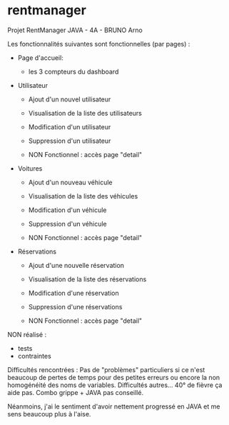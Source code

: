# rentmanager

Projet RentManager JAVA - 4A - BRUNO Arno 

Les fonctionnalités suivantes sont fonctionnelles (par pages) : 
- Page d'accueil: 
  * les 3 compteurs du dashboard 

- Utilisateur 
  * Ajout d'un nouvel utilisateur 
  * Visualisation de la liste des utilisateurs 
  * Modification d'un utilisateur 
  * Suppression d'un utilisateur 

  * NON Fonctionnel : accès page "detail" 


- Voitures 
   * Ajout d'un nouveau véhicule
  * Visualisation de la liste des véhicules
  * Modification d'un véhicule
  * Suppression d'un véhicule

  * NON Fonctionnel : accès page "detail" 

- Réservations 
   * Ajout d'une nouvelle réservation
  * Visualisation de la liste des réservations
  * Modification d'une réservation
  * Suppression d'une réservations

  * NON Fonctionnel : accès page "detail" 


NON réalisé : 
- tests 
- contraintes

Difficultés rencontrées : 
Pas de "problèmes" particuliers si ce n'est beaucoup de pertes de temps pour des petites erreurs ou encore la non homogénéité des noms de variables. 
Difficultés autres... 40° de fièvre ça aide pas. Combo grippe + JAVA pas conseillé. 

Néanmoins, j'ai le sentiment d'avoir nettement progressé en JAVA et me sens beaucoup plus à l'aise. 
